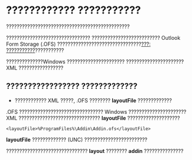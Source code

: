 
# ???????????? ???????????

???????????????????????????????????????????????

???????????????????????????????? ?????????????????????????? Outlook Form Storage (.OFS) ????????????????????????????????[???: ???????????](695b95a5-c795-cb4a-8d35-ba12b0007b1f.md)???????????

??????????????Windows ?????????????????????? ?????????????????????? XML ?????????????????


## ????????????????? ?????????????


- ???????????? XML ?????, .OFS ????????  **layoutFile** ?????????????
    
.OFS ???????????????????????????????? Windows ?????????????????????? XML ??????????????????????????????? **layoutFile** ????????????????????


```
<layoutFile>%ProgramFiles%\Addin\Addin.ofs</layoutFile>
```

 **layoutFile** ????????????? (UNC) ????????????????????????

??????????????????????????????? **layout** ???????? **addin** ???????????????

